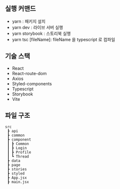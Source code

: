 ## 실행 커맨드

- yarn : 패키지 설치
- yarn dev : 라이브 서버 실행
- yarn storybook : 스토리북 실행
- yarn tsc [fileName]: fileName 을 typescript 로 컴파일

## 기술 스택

- React
- React-route-dom
- Axios
- Styled-components
- Typescript
- Storybook
- Vite

## 파일 구조

```
src
 ┣ api
 ┣ common
 ┣ component
 ┃ ┣ Common
 ┃ ┣ Login
 ┃ ┣ Profile
 ┃ ┗ Thread
 ┣ data
 ┣ page
 ┣ stories
 ┣ styled
 ┣ App.jsx
 ┣ main.jsx
```
